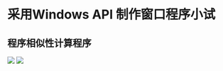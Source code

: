 # 采用Windows API 制作窗口程序小试

## 程序相似性计算程序
![](https://i.loli.net/2019/03/13/5c88eb31d5bd5.png)
![](https://i.loli.net/2019/03/13/5c88eb937e690.png)